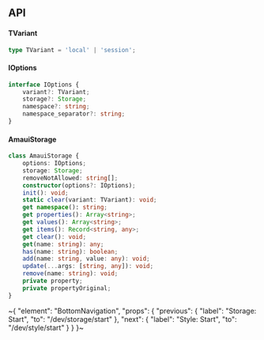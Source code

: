 

## API

#### TVariant

```ts
type TVariant = 'local' | 'session';
```

#### IOptions

```ts
interface IOptions {
    variant?: TVariant;
    storage?: Storage;
    namespace?: string;
    namespace_separator?: string;
}
```

#### AmauiStorage

```ts
class AmauiStorage {
    options: IOptions;
    storage: Storage;
    removeNotAllowed: string[];
    constructor(options?: IOptions);
    init(): void;
    static clear(variant: TVariant): void;
    get namespace(): string;
    get properties(): Array<string>;
    get values(): Array<string>;
    get items(): Record<string, any>;
    get clear(): void;
    get(name: string): any;
    has(name: string): boolean;
    add(name: string, value: any): void;
    update(...args: [string, any]): void;
    remove(name: string): void;
    private property;
    private propertyOriginal;
}
```

~{
  "element": "BottomNavigation",
  "props": {
    "previous": {
      "label": "Storage: Start",
      "to": "/dev/storage/start"
    },
    "next": {
      "label": "Style: Start",
      "to": "/dev/style/start"
    }
  }
}~
